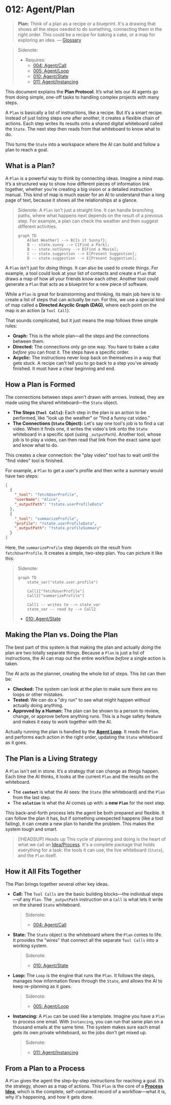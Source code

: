 # 012: Agent/Plan

> **Plan:** Think of a plan as a recipe or a blueprint. It's a drawing that shows all the steps needed to do something, connecting them in the right order. This could be a recipe for baking a cake, or a map for exploring an idea. — [Glossary](./000_glossary.md)

> Sidenote:
> - Requires:
>   - [004: Agent/Call](./004_agent_call.md)
>   - [005: Agent/Loop](./005_agent_loop.md)
>   - [010: Agent/State](./010_agent_state.md)
>   - [011: Agent/Instancing](./011_agent_instancing.md)

This document explains the **Plan Protocol**. It’s what lets our AI agents go from doing simple, one-off tasks to handling complex projects with many steps.

A `Plan` is basically a list of instructions, like a recipe. But it’s a smart recipe. Instead of just listing steps one after another, it creates a flexible chain of actions. Each step writes its results onto a shared digital whiteboard called the `State`. The next step then reads from that whiteboard to know what to do.

This turns the `State` into a workspace where the AI can build and follow a plan to reach a goal.

## What is a Plan?

A `Plan` is a powerful way to think by connecting ideas. Imagine a mind map. It’s a structured way to show how different pieces of information link together, whether you're creating a big vision or a detailed instruction manual. This kind of map is much easier for an AI to understand than a long page of text, because it shows all the relationships at a glance.

> Sidenote:
> A `Plan` isn't just a straight line. It can handle branching paths, where what happens next depends on the result of a previous step. For example, a plan can check the weather and then suggest different activities.
>
> ```mermaid
> graph TD
>     A[Get Weather] --> B{Is it Sunny?};
>     B -- state.sunny --> C[Find a Park];
>     B -- state.notSunny --> D[Find a Movie];
>     C -- state.suggestion --> E[Present Suggestion];
>     D -- state.suggestion --> E[Present Suggestion];
> ```

A `Plan` isn't just for *doing* things. It can also be used to *create* things. For example, a tool could look at your list of contacts and create a `Plan` that draws a map of how all your friends know each other. Another tool could generate a `Plan` that acts as a blueprint for a new piece of software.

While a `Plan` is great for brainstorming and thinking, its main job here is to create a list of steps that can actually be run. For this, we use a special kind of map called a **Directed Acyclic Graph (DAG)**, where each point on the map is an action (a `Tool Call`).

That sounds complicated, but it just means the map follows three simple rules:

- **Graph:** This is the whole plan—all the steps and the connections between them.
- **Directed:** The connections only go one way. You have to bake a cake *before* you can frost it. The steps have a specific order.
- **Acyclic:** The instructions never loop back on themselves in a way that gets stuck. A recipe can't tell you to go back to a step you’ve already finished. It must have a clear beginning and end.

## How a Plan is Formed

The connections between steps aren't drawn with arrows. Instead, they are made using the shared whiteboard—the `State` object.

- **The Steps (`Tool Calls`):** Each step in the plan is an action to be performed, like "look up the weather" or "find a funny cat video."
- **The Connections (`State` Object):** Let's say one tool's job is to find a cat video. When it finds one, it writes the video's link onto the `State` whiteboard in a specific spot (using `_outputPath`). Another tool, whose job is to play a video, can then read that link from the exact same spot and know what to do.

This creates a clear connection: the "play video" tool has to wait until the "find video" tool is finished.

For example, a `Plan` to get a user's profile and then write a summary would have two steps:

```json
[
  {
    "_tool": "fetchUserProfile",
    "userName": "Alice",
    "_outputPath": "†state.userProfileData"
  },
  {
    "_tool": "summarizeProfile",
    "profile": "†state.userProfileData",
    "_outputPath": "†state.profileSummary"
  }
]
```

Here, the `summarizeProfile` step depends on the result from `fetchUserProfile`. It creates a simple, two-step plan. You can picture it like this:

> Sidenote:
> ```mermaid
> graph TD
>     state_var("state.user.profile")
>
>     Call1["fetchUserProfile"]
>     Call2["summarizeProfile"]
>
>     Call1 -- writes to --> state_var
>     state_var -- read by --> Call2
> ```
>
> - [010: Agent/State](./010_agent_state.md)

## Making the Plan vs. Doing the Plan

The best part of this system is that making the plan and actually *doing* the plan are two totally separate things. Because a `Plan` is just a list of instructions, the AI can map out the entire workflow *before* a single action is taken.

The AI acts as the planner, creating the whole list of steps. This list can then be:

- **Checked:** The system can look at the plan to make sure there are no loops or other mistakes.
- **Tested:** We can do a "dry run" to see what might happen without actually doing anything.
- **Approved by a Human:** The plan can be shown to a person to review, change, or approve before anything runs. This is a huge safety feature and makes it easy to work together with the AI.

Actually running the plan is handled by the **[Agent Loop](./005_agent_loop.md)**. It reads the `Plan` and performs each action in the right order, updating the `State` whiteboard as it goes.

## The Plan is a Living Strategy

A `Plan` isn't set in stone. It’s a strategy that can change as things happen. Each time the AI thinks, it looks at the current `Plan` and the results on the whiteboard.

- The **`context`** is what the AI sees: the `State` (the whiteboard) and the `Plan` from the last step.
- The **`solution`** is what the AI comes up with: a **new `Plan`** for the next step.

This back-and-forth process lets the agent be both prepared and flexible. It can follow the plan it has, but if something unexpected happens (like a tool failing), it can create a new plan to handle the problem. This makes the system tough and smart.

> [!HEADSUP] Heads up
> This cycle of planning and doing is the heart of what we call an [Idea/Process](./203_idea_process.md). It's a complete package that holds everything for a task: the tools it can use, the live whiteboard (`State`), and the `Plan` itself.

## How it All Fits Together

The Plan brings together several other key ideas.

- **Call:** The `Tool Calls` are the basic building blocks—the individual steps—of any `Plan`. The `_outputPath` instruction on a `Call` is what lets it write on the shared `State` whiteboard.

  > Sidenote:
  > - [004: Agent/Call](./004_agent_call.md)

- **State:** The `State` object is the whiteboard where the `Plan` comes to life. It provides the "wires" that connect all the separate `Tool Calls` into a working system.

  > Sidenote:
  > - [010: Agent/State](./010_agent_state.md)

- **Loop:** The `Loop` is the engine that runs the `Plan`. It follows the steps, manages how information flows through the `State`, and allows the AI to keep re-planning as it goes.

  > Sidenote:
  > - [005: Agent/Loop](./005_agent_loop.md)

- **Instancing:** A `Plan` can be used like a template. Imagine you have a `Plan` to process one email. With `Instancing`, you can run that same plan on a thousand emails at the same time. The system makes sure each email gets its own private whiteboard, so the jobs don't get mixed up.

  > Sidenote:
  > - [011: Agent/Instancing](./011_agent_instancing.md)

## From a Plan to a Process

A `Plan` gives the agent the step-by-step instructions for reaching a goal. It’s the strategy, shown as a map of actions. This `Plan` is the core of a **[Process Idea](./203_idea_process.md)**, which is the complete, self-contained record of a workflow—what it is, why it's happening, and how it gets done.

